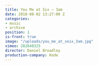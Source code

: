 ```yaml
---
title: You Me at Six — 3am
date: 2018-08-02 13:27:00 Z
categories:
- music
- archive
position: 1
is-front: true
image: "/uploads/you_me_at_seix_3am.jpg"
vimeo: 282848325
director: Daniel Broadley
production-company: Kode
---
```


